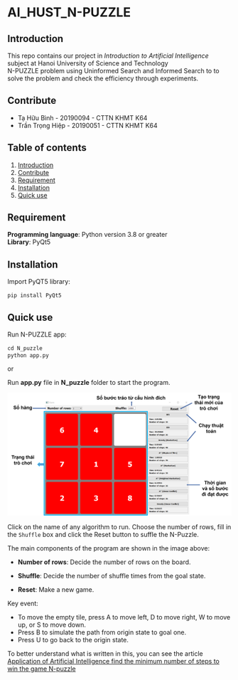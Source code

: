 # AI_HUST_N-PUZZLE

## Introduction
This repo contains our project in *Introduction to Artificial Intelligence* subject at Hanoi University of Science and Technology  
N-PUZZLE problem using Uninformed Search and Informed Search to to solve the problem and check the efficiency through experiments.

## Contribute
+ Tạ Hữu Bình - 20190094 - CTTN KHMT K64
+ Trần Trọng Hiệp - 20190051 - CTTN KHMT K64

## Table of contents
1. [Introduction](#Introduction)
2. [Contribute](#Contribute)
3. [Requirement](#Dependencies)
4. [Installation](#INSTALLATION)
5. [Quick use](#QUICK-USE)
## Requirement
**Programming language**: Python version 3.8 or greater  
**Library**: PyQt5  
## Installation
Import PyQT5 library:
```
pip install PyQt5
```

## Quick use
Run N-PUZZLE app:
```
cd N_puzzle
python app.py
```

or

Run **app.py** file in **N_puzzle** folder to start the program.

![image](Illustration/AppDetails.png)  


Click on the name of any algorithm to run.
Choose the number of rows, fill in the `Shuffle` box and click the Reset button to suffle the N-Puzzle.

The main components of the program are shown in the image above:

+ **Number of rows**: Decide the number of rows on the board.

+ **Shuffle**: Decide the number of shuffle times from the goal state.

+ **Reset**: Make a new game.

Key event: 
+ To move the empty tile, press A to move left, D to move right, W to move up, or S to move down.  
+ Press B to simulate the path from origin state to goal one.  
+ Press U to go back to the origin state.  

To better understand what is written in this, you can see the article [Application of Artificial Intelligence find the minimum number of steps to win the game N-puzzle](https://www.overleaf.com/project/62b3e8816b24134e7bedcbe5)

